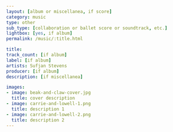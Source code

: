 ```yaml
---
layout: [album or miscellanea, if score]
category: music
type: other
sub_type: [collaboration or ballet score or soundtrack, etc.]
lightbox: [yes, if album]
permalink: /music/:title.html

title: 
track_count: [if album]
label: [if album]
artists: Sufjan Stevens
producer: [if album]
description: [if miscellanea]

images:
- image: beak-and-claw-cover.jpg
  title: cover description
- image: carrie-and-lowell-1.png
  title: description 1
- image: carrie-and-lowell-2.png
  title: description 2
---
```

	